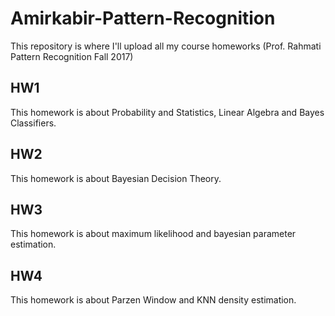 # Amirkabir-Pattern-Recognition
This repository is where I'll upload all my course homeworks (Prof. Rahmati Pattern Recognition Fall 2017)

## HW1
This homework is about Probability and Statistics, Linear Algebra and Bayes Classifiers.

## HW2
This homework is about Bayesian Decision Theory.

## HW3
This homework is about maximum likelihood and bayesian parameter estimation.

## HW4
This homework is about Parzen Window and KNN density estimation.
